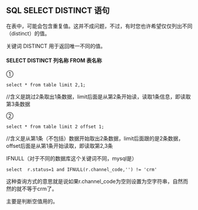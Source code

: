 ## SQL SELECT DISTINCT 语句

在表中，可能会包含重复值。这并不成问题，不过，有时您也许希望仅仅列出不同（distinct）的值。

关键词 DISTINCT 用于返回唯一不同的值。

#### SELECT DISTINCT 列名称 FROM 表名称

① 

```
select * from table limit 2,1;    
```             

//含义是跳过2条取出1条数据，limit后面是从第2条开始读，读取1条信息，即读取第3条数据

② 

```
select * from table limit 2 offset 1;
```      

//含义是从第1条（不包括）数据开始取出2条数据，limit后面跟的是2条数据，offset后面是从第1条开始读取，即读取第2,3条

IFNULL（对于不同的数据库这个关键词不同，mysql是）

```
select  r.status=1 and IFNULL(r.channel_code,'') != 'crm'
```

这种查询方式的意思就是说如果r.channel_code为空则设置为空字符串，自然而然的就不等于crm了。

主要是判断空值用的。